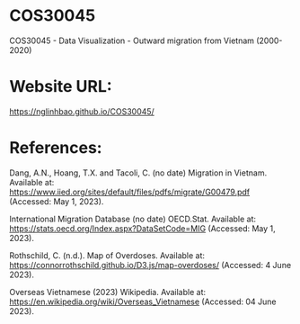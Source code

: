 # COS30045
COS30045 - Data Visualization - Outward migration from Vietnam (2000-2020)

# Website URL: 
https://nglinhbao.github.io/COS30045/

# References:

Dang, A.N., Hoang, T.X. and Tacoli, C. (no date) Migration in Vietnam. Available at: https://www.iied.org/sites/default/files/pdfs/migrate/G00479.pdf (Accessed: May 1, 2023).

International Migration Database (no date) OECD.Stat. Available at: https://stats.oecd.org/Index.aspx?DataSetCode=MIG (Accessed: May 1, 2023).

Rothschild, C. (n.d.). Map of Overdoses. Available at: https://connorrothschild.github.io/D3.js/map-overdoses/ (Accessed: 4 June 2023).

Overseas Vietnamese (2023) Wikipedia. Available at: https://en.wikipedia.org/wiki/Overseas_Vietnamese (Accessed: 04 June 2023). 



